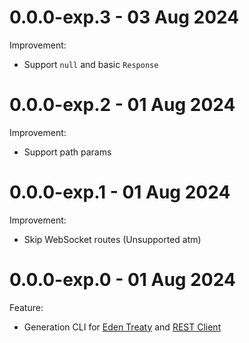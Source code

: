 # 0.0.0-exp.3 - 03 Aug 2024

Improvement:

- Support `null` and basic `Response`

# 0.0.0-exp.2 - 01 Aug 2024

Improvement:

- Support path params

# 0.0.0-exp.1 - 01 Aug 2024

Improvement:

- Skip WebSocket routes (Unsupported atm)

# 0.0.0-exp.0 - 01 Aug 2024

Feature:

- Generation CLI for [Eden Treaty](https://elysiajs.com/eden/treaty/overview.html#eden-treaty) and [REST Client](https://marketplace.visualstudio.com/items?itemName=humao.rest-client)

